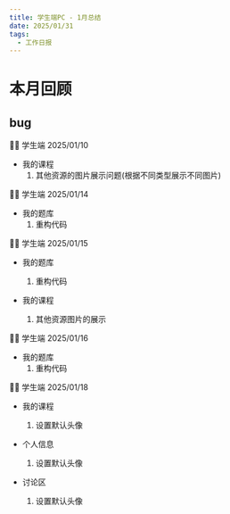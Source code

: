 ```yaml
---
title: 学生端PC - 1月总结
date: 2025/01/31
tags:
  - 工作日报
---
```


# 本月回顾

## bug

👨‍🏫 学生端 2025/01/10

- 我的课程
  1. 其他资源的图片展示问题(根据不同类型展示不同图片)

👨‍🏫 学生端 2025/01/14

- 我的题库
  1. 重构代码

👨‍🏫 学生端 2025/01/15

- 我的题库

  1. 重构代码

- 我的课程
  1. 其他资源图片的展示

👨‍🏫 学生端 2025/01/16

- 我的题库
  1. 重构代码

👨‍🏫 学生端 2025/01/18

- 我的课程

  1. 设置默认头像

- 个人信息

  1. 设置默认头像

- 讨论区
  1. 设置默认头像
